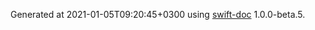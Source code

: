Generated at 2021-01-05T09:20:45+0300 using [swift-doc](https://github.com/SwiftDocOrg/swift-doc) 1.0.0-beta.5.
